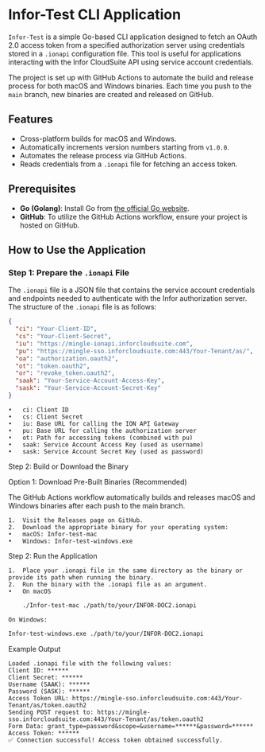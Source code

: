 # Infor-Test CLI Application

`Infor-Test` is a simple Go-based CLI application designed to fetch an OAuth 2.0 access token from a specified authorization server using credentials stored in a `.ionapi` configuration file. This tool is useful for applications interacting with the Infor CloudSuite API using service account credentials.

The project is set up with GitHub Actions to automate the build and release process for both macOS and Windows binaries. Each time you push to the `main` branch, new binaries are created and released on GitHub.

## Features

- Cross-platform builds for macOS and Windows.
- Automatically increments version numbers starting from `v1.0.0`.
- Automates the release process via GitHub Actions.
- Reads credentials from a `.ionapi` file for fetching an access token.

## Prerequisites

- **Go (Golang)**: Install Go from [the official Go website](https://golang.org/doc/install).
- **GitHub**: To utilize the GitHub Actions workflow, ensure your project is hosted on GitHub.

## How to Use the Application

### Step 1: Prepare the `.ionapi` File

The `.ionapi` file is a JSON file that contains the service account credentials and endpoints needed to authenticate with the Infor authorization server. The structure of the `.ionapi` file is as follows:

```json
{
  "ci": "Your-Client-ID",
  "cs": "Your-Client-Secret",
  "iu": "https://mingle-ionapi.inforcloudsuite.com",
  "pu": "https://mingle-sso.inforcloudsuite.com:443/Your-Tenant/as/",
  "oa": "authorization.oauth2",
  "ot": "token.oauth2",
  "or": "revoke_token.oauth2",
  "saak": "Your-Service-Account-Access-Key",
  "sask": "Your-Service-Account-Secret-Key"
}
```
	•	ci: Client ID
	•	cs: Client Secret
	•	iu: Base URL for calling the ION API Gateway
	•	pu: Base URL for calling the authorization server
	•	ot: Path for accessing tokens (combined with pu)
	•	saak: Service Account Access Key (used as username)
	•	sask: Service Account Secret Key (used as password)

Step 2: Build or Download the Binary

Option 1: Download Pre-Built Binaries (Recommended)

The GitHub Actions workflow automatically builds and releases macOS and Windows binaries after each push to the main branch.

	1.	Visit the Releases page on GitHub.
	2.	Download the appropriate binary for your operating system:
	•	macOS: Infor-test-mac
	•	Windows: Infor-test-windows.exe

Step 2: Run the Application

	1.	Place your .ionapi file in the same directory as the binary or provide its path when running the binary.
	2.	Run the binary with the .ionapi file as an argument.
	•	On macOS

```bash
    ./Infor-test-mac ./path/to/your/INFOR-DOC2.ionapi
```

	On Windows:

```bash
Infor-test-windows.exe ./path/to/your/INFOR-DOC2.ionapi
```

Example Output

```
Loaded .ionapi file with the following values:
Client ID: ******
Client Secret: ******
Username (SAAK): ******
Password (SASK): ******
Access Token URL: https://mingle-sso.inforcloudsuite.com:443/Your-Tenant/as/token.oauth2
Sending POST request to: https://mingle-sso.inforcloudsuite.com:443/Your-Tenant/as/token.oauth2
Form Data: grant_type=password&scope=&username=******&password=******
Access Token: ******
✅ Connection successful! Access token obtained successfully.
```
